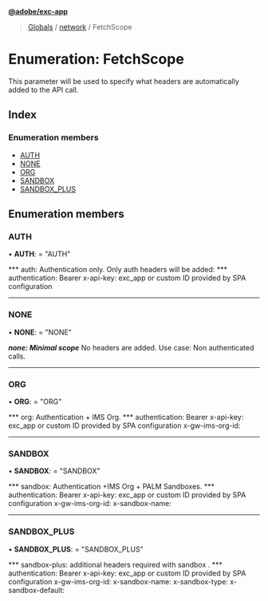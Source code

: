 **[@adobe/exc-app](../README.md)**

> [Globals](../README.md) / [network](../modules/network.md) / FetchScope

# Enumeration: FetchScope

This parameter will be used to specify what headers are automatically added to the API call.

## Index

### Enumeration members

* [AUTH](network.fetchscope.md#auth)
* [NONE](network.fetchscope.md#none)
* [ORG](network.fetchscope.md#org)
* [SANDBOX](network.fetchscope.md#sandbox)
* [SANDBOX\_PLUS](network.fetchscope.md#sandbox_plus)

## Enumeration members

### AUTH

•  **AUTH**:  = "AUTH"

*** auth: Authentication only. Only auth headers will be added: ***
authentication: Bearer <TOKEN>
x-api-key: exc_app or custom ID provided by SPA configuration

___

### NONE

•  **NONE**:  = "NONE"

***none: Minimal scope***
No headers are added. Use case: Non authenticated calls.

___

### ORG

•  **ORG**:  = "ORG"

*** org: Authentication + IMS Org. ***
authentication: Bearer <TOKEN>
x-api-key: exc_app or custom ID provided by SPA configuration
x-gw-ims-org-id: <IMS ORG ID>

___

### SANDBOX

•  **SANDBOX**:  = "SANDBOX"

*** sandbox: Authentication +IMS Org + PALM Sandboxes. ***
authentication: Bearer <TOKEN>
x-api-key: exc_app or custom ID provided by SPA configuration
x-gw-ims-org-id: <IMS ORG ID>
x-sandbox-name: <SANDBOX NAME>

___

### SANDBOX\_PLUS

•  **SANDBOX\_PLUS**:  = "SANDBOX\_PLUS"

*** sandbox-plus: additional headers required with sandbox . ***
authentication: Bearer <TOKEN>
x-api-key: exc_app or custom ID provided by SPA configuration
x-gw-ims-org-id: <IMS ORG ID>
x-sandbox-name: <SANDBOX NAME>
x-sandbox-type: <SANDBOX TYPE>
x-sandbox-default: <SANDBOX DEFAULT>
